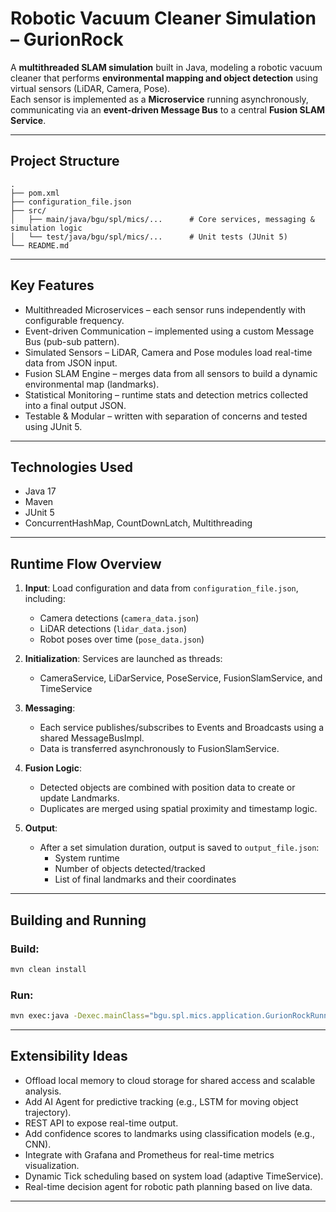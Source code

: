 # Robotic Vacuum Cleaner Simulation – GurionRock

A **multithreaded SLAM simulation** built in Java, modeling a robotic vacuum cleaner that performs **environmental mapping and object detection** using virtual sensors (LiDAR, Camera, Pose).  
Each sensor is implemented as a **Microservice** running asynchronously, communicating via an **event-driven Message Bus** to a central **Fusion SLAM Service**.

---

## Project Structure

```
.
├── pom.xml
├── configuration_file.json
├── src/
│   ├── main/java/bgu/spl/mics/...      # Core services, messaging & simulation logic
│   └── test/java/bgu/spl/mics/...      # Unit tests (JUnit 5)
└── README.md
```

---

## Key Features

- Multithreaded Microservices – each sensor runs independently with configurable frequency.
- Event-driven Communication – implemented using a custom Message Bus (pub-sub pattern).
- Simulated Sensors – LiDAR, Camera and Pose modules load real-time data from JSON input.
- Fusion SLAM Engine – merges data from all sensors to build a dynamic environmental map (landmarks).
- Statistical Monitoring – runtime stats and detection metrics collected into a final output JSON.
- Testable & Modular – written with separation of concerns and tested using JUnit 5.

---

## Technologies Used

- Java 17
- Maven
- JUnit 5
- ConcurrentHashMap, CountDownLatch, Multithreading

---

## Runtime Flow Overview

1. **Input**: Load configuration and data from `configuration_file.json`, including:
   - Camera detections (`camera_data.json`)
   - LiDAR detections (`lidar_data.json`)
   - Robot poses over time (`pose_data.json`)

2. **Initialization**: Services are launched as threads:
   - CameraService, LiDarService, PoseService, FusionSlamService, and TimeService

3. **Messaging**:
   - Each service publishes/subscribes to Events and Broadcasts using a shared MessageBusImpl.
   - Data is transferred asynchronously to FusionSlamService.

4. **Fusion Logic**:
   - Detected objects are combined with position data to create or update Landmarks.
   - Duplicates are merged using spatial proximity and timestamp logic.

5. **Output**:
   - After a set simulation duration, output is saved to `output_file.json`:
     - System runtime
     - Number of objects detected/tracked
     - List of final landmarks and their coordinates

---

## Building and Running

### Build:
```bash
mvn clean install
```

### Run:
```bash
mvn exec:java -Dexec.mainClass="bgu.spl.mics.application.GurionRockRunner" -Dexec.args="configuration_file.json"
```

---

## Extensibility Ideas

- Offload local memory to cloud storage for shared access and scalable analysis.
- Add AI Agent for predictive tracking (e.g., LSTM for moving object trajectory).
- REST API to expose real-time output.
- Add confidence scores to landmarks using classification models (e.g., CNN).
- Integrate with Grafana and Prometheus for real-time metrics visualization.
- Dynamic Tick scheduling based on system load (adaptive TimeService).
- Real-time decision agent for robotic path planning based on live data.

---
